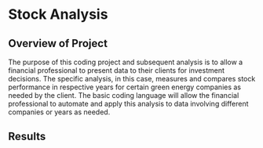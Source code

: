 # Stock Analysis
## Overview of Project
The purpose of this coding project and subsequent analysis is to allow a financial professional to present data to their clients for investment decisions. The specific analysis, in this case, measures and compares stock performance in respective years for certain green energy companies as needed by the client. The basic coding language will allow the financial professional to automate and apply this analysis to data involving different companies or years as needed.
## Results
